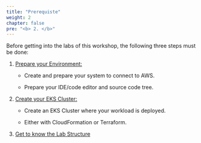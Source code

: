 ```yaml
---
title: "Prerequiste"
weight: 2
chapter: false
pre: "<b> 2. </b>"
---
```


Before getting into the labs of this workshop, the following three steps must be done:

1. [Prepare your Environment:](./2.1-prepare-environment)

    - Create and prepare your system to connect to AWS.
    
    - Prepare your IDE/code editor and source code tree.

2. [Create your EKS Cluster:](./2.2-cluster-creation)

    - Create an EKS Cluster where your workload is deployed.

    - Either with CloudFormation or Terraform.

3. [Get to know the Lab Structure](./2.3-structure)